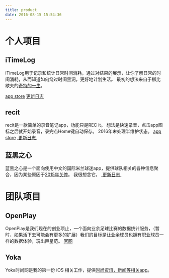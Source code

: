 ```yaml
---
title: product
date: 2016-08-15 15:54:36
---
```

# 个人项目
## iTimeLog
iTimeLog用于记录和统计日常时间消耗，通过对结果的展示，让你了解日常的时间消耗，从而知道如何绕过时间黑洞，更好地计划生活。
最初的想法来自于柳比歇夫的[奇特的一生][1]。

[app store][2]
[更新日志][3]

## recit
recit是一款简单的录音笔记app，功能只是REC it。
想法是快速录音，点击app图标之后就开始录音，录完点Home键自动保存。
2016年末处理半维护状态。
[app store][4]
[ 更新日志 ][5]

## 蓝黑之心
蓝黑之心是一个面向使用中文的国际米兰球迷app，提供球队相关的各种信息聚合，因为某些原因于[2015年关停][6]。
我很想念它。
[ 更新日志 ][7]
# 团队项目
## OpenPlay
OpenPlay是我们现在的创业项止，一个面向业余足球比赛的数据统计服务，（暂时，如果活下去可能会有更多的扩展）我们的目标是让业余球员也拥有职业球员一样的数据体验，玩出巨星范。
[官网][8]
## Yoka
Yoka时尚网是我的第一份 iOS 相关工作，提供[时尚资讯，新闻等相关app][9]。

[1]:	https://www.amazon.cn/%E5%A5%87%E7%89%B9%E7%9A%84%E4%B8%80%E7%94%9F-%E6%A0%BC%E5%88%97%E5%AE%81/dp/B00OUQ6DKQ/ref=sr_1_1?s=digital-text&ie=UTF8&qid=1480696674&sr=1-1&keywords=%E6%9F%B3%E6%AF%94%E6%AD%87%E5%A4%AB "《奇特的一生》"
[2]:	https://itunes.apple.com/cn/app/itimelog-ni-de-shi-jian-ji-lu/id423263073?mt=8
[3]:	http://laihjx.com/tags/iTimeLog/
[4]:	https://itunes.apple.com/cn/app/recit-yi-jian-lu-yin/id600773786?mt=8
[5]:	http://laihjx.com/tags/recit/
[6]:	http://laihjx.com/2016/08/16/2016-08-16-neraoneyear/
[7]:	http://laihjx.com/tags/%E8%93%9D%E9%BB%91%E4%B9%8B%E5%BF%83/
[8]:	https://openplay.com
[9]:	http://www.yoka.com
